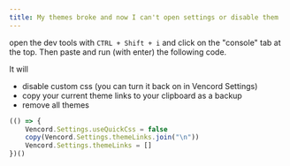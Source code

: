 ```yaml
---
title: My themes broke and now I can't open settings or disable them
---
```


open the dev tools with `CTRL + Shift + i` and click on the "console" tab at the top. Then paste and run (with enter) the following code.

It will
- disable custom css (you can turn it back on in Vencord Settings)
- copy your current theme links to your clipboard as a backup
- remove all themes

```js
(() => {
    Vencord.Settings.useQuickCss = false
    copy(Vencord.Settings.themeLinks.join("\n"))
    Vencord.Settings.themeLinks = []
})()
```
